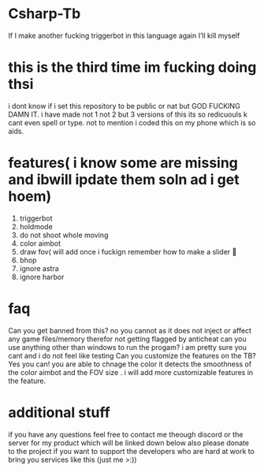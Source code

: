 # Csharp-Tb
If I make another fucking triggerbot in this language again I’ll kill myself 
# this is the third time im fucking doing thsi
i dont know if i set this repository to be public or nat
but GOD FUCKING DAMN IT. i have made not 1 not 2 but 3 versions of this 
its so redicuouls k cant even spell or type. not to mention i coded this on my phone
which is so aids. 
# features( i know some are missing and ibwill ipdate them soln ad i get hoem)
1. triggerbot 
2. holdmode 
3. do not shoot whole moving
4. color aimbot 
5. draw fov( will add once i fuckign remember how to make a slider 
6. bhop
7. ignore astra 
8. ignore harbor
# faq
Can you get banned from this?
no you cannot as it does not inject or affect any game files/memory therefor not getting flagged by anticheat
can you use anything other than windows to run the progam?
i am pretty sure you cant and i do not feel like testing 
Can you customize the features on the TB?
Yes you can! you are able to chnage the color it detects the smoothness of the color aimbot and the FOV size .
i will add more customizable features in the feature.
# additional stuff
if you have any questions feel free to contact me theough discord or the server for my product which will be linked down below
also please donate to the project if you want to support the developers who are hard at work to bring you services like this (just me >:)) 
